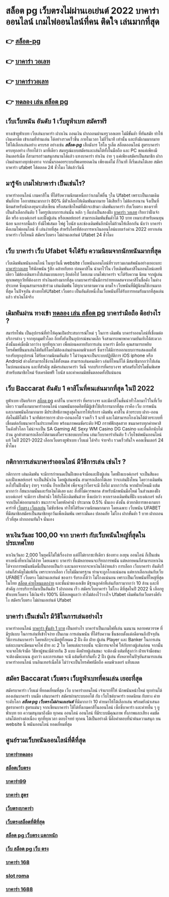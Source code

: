 # สล็อต pg เว็บตรงไม่ผ่านเอเย่นต์ 2022 บาคาร่าออนไลน์  เกมไพ่ออนไลน์ที่คน ติดใจ  เล่นมากที่สุด

## 👉 [สล็อต-pg](https://www.gamblerape.com/promotion/)
## 👉 [บาคาร่า วอเลท](https://m.gamblerape.com/login?action=register)
## 👉 [บาคาร่าวอเลท](https://www.gamblerape.com/)
## 👉 [ทดลอง เล่น สล็อต pg](https://www.gamblerape.com/)

## เว็บเว็บพนัน  อันดับ 1  เว็บยูฟ่าเบท สมัครฟรี

 ทางเข้ายูฟ่าเบท  เว็บเล่นบาคาร่า ฝากเงิน ถอนเงิน  ฝากถอนผ่านทรูวอลเลท ไม่มีขั้นต่ำ ที่ทันสมัย ทำให้เงินเครดิต เข้าเกมที่ท่านเล่น ได้อย่างรวดเร็วขึ้น ภายในเวลา ไม่กี่วินาที  เท่านั้น และยังมีเกมมากมาย  ให้ได้เลือกเล่นอย่าง ครบรส  อย่างเช่น ***สล็อต-pg*** เสือมังกร ไฮโล รูเล็ต สล็อตออนไลน์ สูตรบาคาร่า ครบทุกอย่าง เรียกได้ว่า มาที่เดียว  สมบรูณ์แบบสมัครและเล่นได้ทั้งในมือถือ และ PC ขอแค่เพียงมีอินเตอร์เน็ต ก็สามารถร่วมสนุกสนานได้แล้ว แทงบาคาร่า  ทำเงิน ง่าย ๆ แค่เพียงสมัครเป็นสมาชิก ฝากเงินผ่านทางทุกช่องทาง จากนั้นรอคอยระบบอัพเดทยอดเงิน เพียงแค่ไม่ กี่วินาที ก็เริ่มเล่นได้เลย สมัครบาคาร่า ufabet ได้ตลอด 24 ชั่วโมง ได้แล้ววันนี้ 


## มารู้จัก  เกมไพ่บาคาร่า  เป็นเช่นไร? 

บาคาร่าออนไลน์  เกมคาสิโน  ที่ได้รับความนิยมเหนือกว่าเกมไพ่อื่น ๆใน  Ufabet เพราะเป็นเกมเดิมพันที่ง่าย  โอกาสชนะมากกว่า 80% มีตัวเลือกให้เดิมพันมากมาย ได้เสียเร็ว ไม่ต้องรอนาน จึงเป็นที่นิยมสำหรับนักลงทุนระดับเซียน หรือสมาชิกใหม่ที่มักจะเข้ามา  เดิมพันบาคาร่า  กับเว็บตรง ของเราที่   เป็นตัวเลือกอันดับ 1  โดยรูปแบบการเล่นนั้น หลัก ๆ ก็แบ่งเป็นสองฝั่ง [บาคาร่า วอเลท](https://www.gamblerape.com/) เรียกว่าฝั่งเจ้ามือ หรือ แบงค์เกอร์ และฝั่งผู้เล่น หรือเพลย์เยอร์ สามารถเดิมพันขั้นต่ำได้ 10 บาท เหมาะสำหรับคนทุนน้อย นอกจากนี้แล้ว ยังมีไพ่เสมอ ไพ่คู่ โบนัส และช่องเดิมพันอีกนับไม่ถ้วนให้เลือกกัน นับว่า บาคาร่า คือเกมไพ่ออนไลน์ ที่ เล่นง่ายที่สุด  สำหรับใครที่ต้องการหาเงินออนไลน์แบบเร่งด่วน 2022 อยากเล่นบาคาร่า เว็บไหนดี  สมัครเว็บตรง ไม่ผ่านเอเย่นต์ Ufabet 24 ชั่วโมง


## เว็บ บาคาร่า เว็บ Ufabet จึงได้รับ ความนิยมจากนักพนันมากที่สุด

 เว็บเดิมพันพนันออนไลน์ ในทุกวันนี้   website เว็บพนันออนไลน์ที่รวบรวมเกมส์พนันอย่างเยอะแยะ [บาคาร่าวอเลท](https://www.gamblerape.com/)  ให้นักพนัน รู้สึก คล้ายกับยก บ่อนคาสิโน นำมาไว้ใน เว็บเดิมพันคาสิโนออนไลน์เลยทีเดียว ไม่ต้องเดินทางไปเล่นแบบแอบๆ อีกต่อไป โดยเกม เกมไพ่บาคาร่า จะได้รับความ นิยม  จากผู้เล่น  ทุกเพศทุกวัยที่ต้องการ ทำเงินอย่างมากที่สุด เกมบาคาร่านั้นมีการถ่ายทอดสดจากคาสิโนชื่อดัง ในต่างประเทศ ซึ่งคุณสามารถเข้าร่วม เล่นเดิมพัน ได้ทุกเวลาตามความ ตามใจ  เว็บพนันที่มีผู้นิยมใช้งานมากที่สุด ในปัจจุบัน ต่างยกให้Ufabet เว็บตรง  เป็นอันดับหนึ่งในเว็บพนันที่ได้รับการยอมรับมากที่สุดเล่นแล้ว ทำเงินได้จริง 


## เดิมพันผ่าน ทางเข้า [ทดลอง เล่น สล็อต pg](https://www.gamblerape.com/demogame/) บาคาร่ามือถือ  ดีอย่างไร ?

สมาร์ทโฟน เป็นอุปกรณ์ที่ทำให้คุณเปิดประสบการณ์ใหม่ ๆ ในการ  เดิมพัน  บาคาร่าออนไลน์ที่เชื่อมต่อบริการต่าง ๆ จากทุกมุมทั่วโลก อีกทั้งยังเป็นอุปกรณ์ขนาดเล็ก จึงสามารถพกพาความบันเทิงได้สะดวกดังนั้นแค่เมื่อมีเวลาว่าง  ทุกที่ทุกเวลา เพื่อผ่อนคลายกับการเล่น บาคาร่า มือถือ คุณสามารถหยิบโทรศัพท์ขึ้นมาเล่นได้ทันทีโดยไม่ต้องเล่นผ่านคอมพิวเตอร์ ซึ่งเราได้มีการออกแบบการแสดงผลให้รองรับทุกอุปกรณ์  ได้รับความนิยมอันดับ 1  ไม่ว่าคุณจะเป็นระบบปฏิบัติการ iOS iphone หรือ Android ต่างก็สามารถใช้งานได้ทั้งหมด สามารถเล่นคนเดียว เล่นที่ไหนก็ได้ มีสมาธิมากกว่าไปเล่นในบ่อนแน่นอน และที่สำคัญ สมัครเล่นบาคาร่า วันนี้ จากบริการที่ครบวงจร พร้อมรับโปรโมชั่นพิเศษสำหรับสมาชิกใหม่ รับเครดิตฟรี โบนัส และค่าคอมมิชชั่นตลอดทั้งปีแน่นอน


## เว็บ Baccarat อันดับ 1 คาสิโนที่คนเล่นมากที่สุด ในปี 2022

 ยูฟ่าเบท   เปิดบริการ [สล็อต pg](https://m.gamblerape.com/login?action=login)  คาสิโน บาคาราร่า ที่ครบวงจร และมีคาสิโนชั่นนำทั่วโลกมาไว้ในที่เว็บเดียว รวมทั้งเกมบาคาร่าออนไลน์ เกมพนันยอดฮิตที่มีผู้เข้าใช้บริการมากที่สุด เราคือ  เว็บ การพนัน  และเกมพนันอีกมากมาย มีประสิทธิภาพสูงสุดในการให้บริการ  เดิมพัน  คาสิโน ด้วยระบบ ฝาก-ถอน อัตโนมัติไม่ถึง 1 นาทีต่อรายการ  ฝาก-ถอนออโต้ รวดเร็ว 1 นาที  และไม่สามารถโกงเงินได้ด้วยระบบที่เชื่อมต่อกับธนาคารในประเทศไทย พร้อมภาพคมชัดระดับ HD กราฟฟิกสุดสวย ขนมาครบทุกค่ายคาสิโนดังทั่วโลก ไม่น่าจะเป็น SA Gaming AE Sexy WM Casino DG Casino และอื่นอีกนับไม่ถ้วน ลูกค้าสามารถเลือกได้ตามแต่ใครจะชอบแบบไหน เล่นเว็บบาคาร่าอันดับ 1  เว็บไซต์พนันออนไลน์แท้ ในปี 2021-2022 เลือกเว็บตรงยูฟ่าเบท  เว็บแม่ ได้จริง จ่ายจริง รวดเร็วทันใจ คอลเซ็นเตอร์ 24 ชั่วโมง


## กติกาการเล่นบาคาร่าออนไลน์ มีวิธีการเล่น เช่นไร  ?

กติกาการ เล่นเดิมพัน  จะมีการกำหนดเป็นฝั่งของเจ้ามือและฝั่งผู้เล่น โดยฝั่งแบงค์เกอร์ จะเป็นสีแดง และฝั่งเพลย์เยอร์ จะเป็นสีน้ำเงิน โดยผู้เล่นพนัน  สามารถเลือกได้เลย ว่าจะเล่นฝั่งไหน โดยวางเดิมพันลงไปในฝั่งนั้นๆ ง่ายๆ จากนั้น ก็รอเปิดไพ่ เพื่อจะดูว่าใครจะมี ถือไผ่ มากกว่ากัน หากฝ่ายไหนมี แต้ม มากกว่า ก็ชนะเกมนั้นและรับเงินได้เลย และ  สิ่งที่ไม่ควรพลาด สำหรับนักพนันมือใหม่ ในส่วนของฝั่ง แบงค์เกอร์ จะมีการ เสียค่าน้ำ ให้กับโต๊ะเดิมพันด้วย ซึ่งแปลว่า หากเราลงเดิมพันที่ฝั่ง แบงค์เกอร์ หลังจากเปิดไพ่ออกมาแล้ว ชนะเราจะโดยหักค่าน้ำ ประมาณ 0.5% นั่นเอง  ดังนั้น  ด้วยกติการของเกมบาคาร่าที่ [เว็บตรง เว็บเอเย่น](https://www.gamblerape.com/demogame/) ไม่ซับซ้อน ทำให้ได้รับความนิยมมากมาก โดยเฉพาะ เว็บพนัน UFABET ที่มีสมาชิกสมัครเป็นสมาชิกทุกวันเพื่อเดิมพัน เพราะมั่นคง ปลอดภัย ไม่โกง ฝากขั้นต่ำ 1 บาท  ฝากถอนเร็วที่สุด ฝากถอนทันใจ นั่นเอง

## หาเงินวันละ 100,00  จาก บาคาร่า กับเว็บพนันใหญ่ที่สุดในประเทศไทย

หาเงินวันละ 2,000  ในยุคนี้ไม่ใช่เรื่องง่าย แต่ก็ไม่ยากซะทีเดียว ช่องทาง ลงทุน  ออนไลน์ ก็เป็นเช่นทางหนึ่งที่หาเงินได้ง่าย โดยเฉพาะ บาคาร่า ที่แม้หลายคนจะเรียกการพนัน แต่หลายคนก็สามารถหาเงินได้จากการพนันชนิดนี้เป็นกอบเป็นกำ และนอกจากกจะหาเงินได้ง่ายแล้ว การเลือก  เว็บบาคาร่า อันดับ1 เล่นก็สำคัญไม่แพ้กัน เพราะหากเลือก   เว็บไม่มีมาตรฐาน  ท่านจะถูกโกงแน่นอน แต่หากเลือกเล่นกับเว็บ UFABET เว็บตรง ไม่ผ่านเอเย่นต์ ของเรา รับรองได้ว่า ไม่โกงแน่นอน เพราะเป็นเว็บพนันที่ใหญ่ที่สุดในไทย [สล็อต ค่ายไหนแตกง่าย](https://www.gamblerape.com/promotion/) และชั้นนำของเอเชีย มีฐานลูกค้าที่เล่นกับเรามากกว่า 10 ล้าน และที่สำคัญ การบริการก็มาเป็นอันดับ 1 ฝากถอน เร็ว สมัครเว็บบาคาร่า ไม่โกง ดีที่สุดในปี 2022 นี้ เลือกยูฟ่าเบทเว็บตรง ได้เงินจริง 100% นี่คือเหตูผลว่า ทำไม่ต้องไว้วางใจ Ufabet  เดิมพันกับเว็บตรงดียังไง  สมัครเว็บตรง ไม่ผ่านเอเย่นต์ Ufabet 


##  บาคาร่า เป็นเช่นไร มีวิธีในการเล่นอย่างไร 

บาคาร่าออนไลน์  [บาคาร่า ขั้นต่ํา 1 บาท](https://m.gamblerape.com/login?action=login) เป็นอย่างไร  บาคาร่าเป็นเกมไพ่ที่เล่น นมนาน หลายศตวรรษ  ที่มีรูปแบบ ในการเล่นที่เข้าใจง่าย  เป็นเกม การเล่นพนัน ที่ได้รับความ ชื่นชอบตั้งแต่อดีตจนถึงปัจจุบัน วิธีการเล่นบาคาร่า โดยหลักๆจะมีอยู่ทั้งหมด 2 ฝั่ง  คือ ฝ่าย ผู้เล่น Player และ Banker ในการเล่นแต่ละเกมจะมีคนแจกไพ่  ฝ่าย ละ 2 ใบ โดยแต่ละรอบนั้น จะมีการแจกไพ่ ให้กับทางผู้เล่นก่อน จากนั้นจะแจกให้เจ้ามือ วิธีหาผู้ชนะมีด้วยกัน 3 แบบ คือฝ่ายผู้เล่นชนะ จะต้องมี แต้มที่สูงกว่า  ฝ่ายเจ้ามือชนะ จะต้องมีคะแนน สูงกว่า  และการเสมอ จะมี แต้มที่เท่ากันทั้ง 2 ฝั่ง ผู้เล่น ทั้งหลายในปัจุบันสามารถเล่น บาคาร่าออนไลน์  บนอินเทอร์เน็ตได้ ไม่ว่าจะเป็นโทรศัพท์มือถือ คอมพิวเตอร์ แท็บแลต  


## สมัคร Baccarat เว็บตรง  เว็บยูฟ่าเบทที่คนเล่น เยอะที่สุด

สมัครบาคาร่า  เว็บแม่  ที่ยอดเยี่ยมที่สุด  เว็บ  บาคาร่าออนไลน์ เจ้าแรกที่ให้  นักพนันหน้าใหม่  ทุกท่านได้  ลองเล่นบาคาร่า บนมือ เล่นบาคาร่า สมัครผ่านระบบออโต้  กับ  เว็บไซต์บาคาร่า ยอดนิยม กับทาง ค่ายระดับโลก ***สล็อต pg เว็บตรงไม่ผ่านเอเย่นต์*** ที่มีมากกว่า 10 ค่ายมาให้ได้เลือกเล่น พร้อมยังนำเสนอ สูตรบาคาร่า สูตรแม่นๆ  จากเซียนบาคาร่า ใช้ได้ทั้งเกมคาสิโนออนไลน์ เซ็กซี่บาคาร่า และค่ายอื่น ๆ ยูฟ่าเบท  ยก  ความสนุกมาถึงมือ ทุกคน ออนไลน์  ออนไลน์ ที่มีระบบมีคุณภาพ ทั้งภาพและเสียง คมชัด เล่นได้อย่างต่อเนื่อง ทุกที่ทุกเวลา  ตอบโจทย์  ทุกคน  ได้เป็นอย่างดี นี่คือคำตอบที่น่าค้นความสนุก บน  website นี้ พนันออนไลน์ ยอดเยี่ยมที่สุด 

## ศูนย์รวมเว็บพนันออนไลน์ที่ดีที่สุด

### [บาคาร่าทดลอง](https://atom.io/themes/เว็บตรง%20สล็อตออนไลน์%20บาคาร่าออนไลน์%20ฝากถอนไม่มีขั้นต่ำ%20เว็บหลัก%20เว็บแท้ไม่ผ่านเอเย่นต์%20สมัครฟรี%2000111441)
### [สล็อตเว็บตรง](https://atom.io/themes/เว็บตรง%20สล็อตออนไลน์%20บาคาร่าออนไลน์%20ฝากถอนไม่มีขั้นต่ำ%20เว็บหลัก%20เว็บแท้ไม่ผ่านเอเย่นต์%20สมัครฟรี%2000111737)
### [บาคาร่า99](https://atom.io/themes/เว็บตรง%20สล็อตออนไลน์%20บาคาร่าออนไลน์%20ฝากถอนไม่มีขั้นต่ำ%20เว็บหลัก%20เว็บแท้ไม่ผ่านเอเย่นต์%20สมัครฟรี%2000112219)
### [บาคาร่า สูตร](https://atom.io/themes/เว็บตรง%20สล็อตออนไลน์%20บาคาร่าออนไลน์%20ฝากถอนไม่มีขั้นต่ำ%20เว็บหลัก%20เว็บแท้ไม่ผ่านเอเย่นต์%20สมัครฟรี%2000112380)
### [เว็บตรงบาคาร่า](https://atom.io/themes/เว็บตรง%20สล็อตออนไลน์%20บาคาร่าออนไลน์%20ฝากถอนไม่มีขั้นต่ำ%20เว็บหลัก%20เว็บแท้ไม่ผ่านเอเย่นต์%20สมัครฟรี%2000113175)
### [เว็บตรงสล็อตที่ดีที่สุด](https://atom.io/themes/เว็บตรง%20สล็อตออนไลน์%20บาคาร่าออนไลน์%20ฝากถอนไม่มีขั้นต่ำ%20เว็บหลัก%20เว็บแท้ไม่ผ่านเอเย่นต์%20สมัครฟรี%2000111339)
### [สล็อต pg เว็บตรง แตกหนัก](https://atom.io/themes/เว็บตรง%20สล็อตออนไลน์%20บาคาร่าออนไลน์%20ฝากถอนไม่มีขั้นต่ำ%20เว็บหลัก%20เว็บแท้ไม่ผ่านเอเย่นต์%20สมัครฟรี%2000111244)
### [เว็บ สล็อต pg เว็บ ตรง](https://atom.io/themes/เว็บตรง%20สล็อตออนไลน์%20บาคาร่าออนไลน์%20ฝากถอนไม่มีขั้นต่ำ%20เว็บหลัก%20เว็บแท้ไม่ผ่านเอเย่นต์%20สมัครฟรี%2000111566)
### [บาคาร่า 168](https://atom.io/themes/เว็บตรง%20สล็อตออนไลน์%20บาคาร่าออนไลน์%20ฝากถอนไม่มีขั้นต่ำ%20เว็บหลัก%20เว็บแท้ไม่ผ่านเอเย่นต์%20สมัครฟรี%2000113047)
### [slot roma](https://atom.io/themes/เว็บตรง%20สล็อตออนไลน์%20บาคาร่าออนไลน์%20ฝากถอนไม่มีขั้นต่ำ%20เว็บหลัก%20เว็บแท้ไม่ผ่านเอเย่นต์%20สมัครฟรี%2000111412)
### [บาคาร่า 1688](https://atom.io/themes/เว็บตรง%20สล็อตออนไลน์%20บาคาร่าออนไลน์%20ฝากถอนไม่มีขั้นต่ำ%20เว็บหลัก%20เว็บแท้ไม่ผ่านเอเย่นต์%20สมัครฟรี%2000111758)